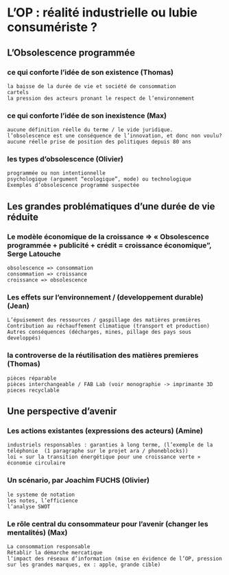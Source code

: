 L’OP : réalité industrielle ou lubie consumériste ?
===================================================

L’Obsolescence programmée
-------------------------
### ce qui conforte l’idée de son existence (Thomas)
    la baisse de la durée de vie et société de consommation 
    cartels 
    la pression des acteurs pronant le respect de l’environnement 
### ce qui conforte l’idée de son inexistence (Max)
    aucune définition réelle du terme / le vide juridique.
    l’obsolescence est une conséquence de l’innovation, et donc non voulu?
    aucune réelle prise de position des politiques depuis 80 ans
### les types d’obsolescence (Olivier)
    programmée ou non intentionnelle
    psychologique (argument “ecologique”, mode) ou technologique
    Exemples d’obsolescence programmé suspectée

Les grandes problématiques d’une durée de vie réduite
-----------------------------------------------------
### Le modèle économique de la croissance => « Obsolescence programmée + publicité + crédit = croissance économique”, Serge Latouche
    obsolescence => consommation
    consommation => croissance
    croissance => obsolescence
### Les effets sur l’environnement / (developpement durable) (Jean)
    L’épuisement des ressources / gaspillage des matières premières 
    Contribution au réchauffement climatique (transport et production)
    Autres conséquences (décharges, mines, pillage des pays sous developpés)
### la controverse de la réutilisation des matières premieres (Thomas)
    pièces réparable
    pièces interchangeable / FAB Lab (voir monographie -> imprimante 3D
    pieces recyclable
Une perspective d’avenir
--------------------
### Les actions existantes (expressions des acteurs) (Amine)
    industriels responsables : garanties à long terme, (l’exemple de la téléphonie  (1 paragraphe sur le projet ara / phoneblocks))
    loi « sur la transition énergétique pour une croissance verte »
    économie circulaire
### Un scénario, par Joachim FUCHS (Olivier)
    le systeme de notation
    les notes, l’efficience
    l’analyse SWOT
### Le rôle central du consommateur pour l’avenir (changer les mentalités) (Max)
    La consommation responsable
    Rétablir la démarche mercatique
    l’impact des réseaux d’information (mise en évidence de l’OP, pression sur les grandes marques, ex : apple, grande cible)


